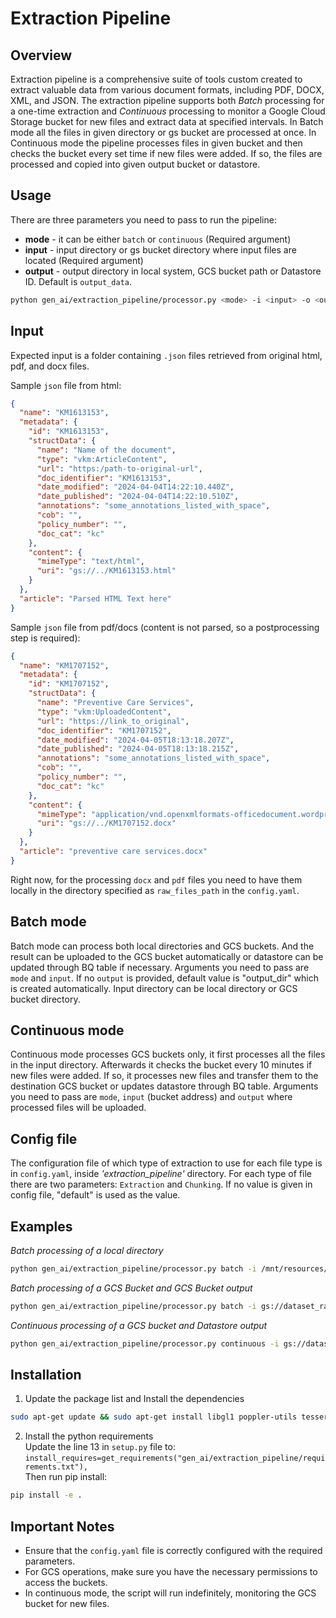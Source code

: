 # Extraction Pipeline

## Overview
Extraction pipeline is a comprehensive suite of tools custom created to extract valuable data from various document formats, including PDF, DOCX, XML, and JSON.
The extraction pipeline supports both *Batch* processing for a one-time extraction and *Continuous* processing to monitor a Google Cloud Storage bucket for new files and extract data at specified intervals.
In Batch mode all the files in given directory or gs bucket are processed at once. 
In Continuous mode the pipeline processes files in given bucket and then checks the bucket every set time if new files were added. If so, the files are processed and copied into given output bucket or datastore.

## Usage
There are three parameters you need to pass to run the pipeline:
- **mode** - it can be either `batch` or `continuous` (Required argument)
- **input** - input directory or gs bucket directory where input files are located (Required argument)
- **output** - output directory in local system, GCS bucket path or Datastore ID. Default is `output_data`.

```sh
python gen_ai/extraction_pipeline/processor.py <mode> -i <input> -o <output>
```
## Input
Expected input is a folder containing `.json` files retrieved from original html, pdf, and docx files.

Sample `json` file from html:

```json
{
  "name": "KM1613153",
  "metadata": {
    "id": "KM1613153",
    "structData": {
      "name": "Name of the document",
      "type": "vkm:ArticleContent",
      "url": "https:/path-to-original-url",
      "doc_identifier": "KM1613153",
      "date_modified": "2024-04-04T14:22:10.440Z",
      "date_published": "2024-04-04T14:22:10.510Z",
      "annotations": "some_annotations_listed_with_space",
      "cob": "",
      "policy_number": "",
      "doc_cat": "kc"
    },
    "content": {
      "mimeType": "text/html",
      "uri": "gs://../KM1613153.html"
    }
  },
  "article": "Parsed HTML Text here"
}


```

Sample `json` file from pdf/docs (content is not parsed, so a postprocessing step is required):

```json
{
  "name": "KM1707152",
  "metadata": {
    "id": "KM1707152",
    "structData": {
      "name": "Preventive Care Services",
      "type": "vkm:UploadedContent",
      "url": "https://link_to_original",
      "doc_identifier": "KM1707152",
      "date_modified": "2024-04-05T18:13:18.207Z",
      "date_published": "2024-04-05T18:13:18.215Z",
      "annotations": "some_annotations_listed_with_space",
      "cob": "",
      "policy_number": "",
      "doc_cat": "kc"
    },
    "content": {
      "mimeType": "application/vnd.openxmlformats-officedocument.wordprocessingml.document",
      "uri": "gs://../KM1707152.docx"
    }
  },
  "article": "preventive care services.docx"
}
```

Right now, for the processing `docx` and `pdf` files you need to have them locally in the directory specified as  `raw_files_path` in the `config.yaml`.


## Batch mode
Batch mode can process both local directories and GCS buckets. And the result can be uploaded to the GCS bucket automatically or datastore can be updated through BQ table if necessary. Arguments you need to pass are `mode` and `input`. If no `output` is provided, default value is "output_dir" which is created automatically. Input directory can be local directory or GCS bucket directory.

## Continuous mode
Continuous mode processes GCS buckets only, it first processes all the files in the input directory. Afterwards it checks the bucket every 10 minutes if new files were added. If so, it processes new files and transfer them to the destination GCS bucket or updates datastore through BQ table. Arguments you need to pass are `mode`, `input` (bucket address) and `output` where processed files will be uploaded.

## Config file

The configuration file of which type of extraction to use for each file type is in `config.yaml`, inside *'extraction_pipeline'* directory. For each type of file there are two parameters: `Extraction` and `Chunking`. If no value is given in config file, "default" is used as the value.

## Examples
*Batch processing of a local directory*
```sh
python gen_ai/extraction_pipeline/processor.py batch -i /mnt/resources/dataset/main_folder -o output_dir
```

*Batch processing of a GCS Bucket and GCS Bucket output*
```sh
python gen_ai/extraction_pipeline/processor.py batch -i gs://dataset_raw_data/extractions -o gs://dataset_clean_data
```

*Continuous processing of a GCS bucket and Datastore output*
```sh
python gen_ai/extraction_pipeline/processor.py continuous -i gs://dataset_raw_data/20240417_docx -o datastore:datastore_id
```
## Installation
1. Update the package list and Install the dependencies
```sh
sudo apt-get update && sudo apt-get install libgl1 poppler-utils tesseract-ocr
```
2. Install the python requirements  
Update the line 13 in `setup.py` file to: `install_requires=get_requirements("gen_ai/extraction_pipeline/requirements.txt"),`  
Then run pip install:
```sh
pip install -e .
```


## Important Notes
- Ensure that the `config.yaml` file is correctly configured with the required parameters.
- For GCS operations, make sure you have the necessary permissions to access the buckets.
- In continuous mode, the script will run indefinitely, monitoring the GCS bucket for new files.


